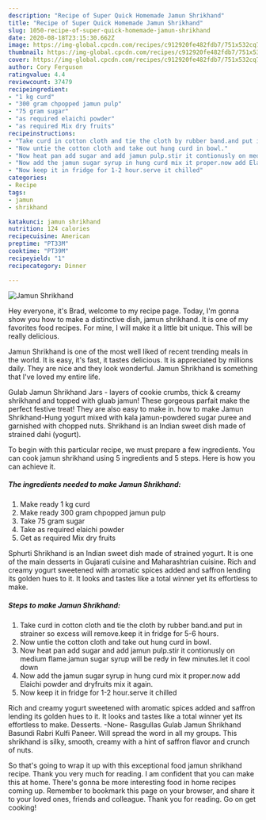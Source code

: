 ```yaml
---
description: "Recipe of Super Quick Homemade Jamun Shrikhand"
title: "Recipe of Super Quick Homemade Jamun Shrikhand"
slug: 1050-recipe-of-super-quick-homemade-jamun-shrikhand
date: 2020-08-18T23:15:30.662Z
image: https://img-global.cpcdn.com/recipes/c912920fe482fdb7/751x532cq70/jamun-shrikhand-recipe-main-photo.jpg
thumbnail: https://img-global.cpcdn.com/recipes/c912920fe482fdb7/751x532cq70/jamun-shrikhand-recipe-main-photo.jpg
cover: https://img-global.cpcdn.com/recipes/c912920fe482fdb7/751x532cq70/jamun-shrikhand-recipe-main-photo.jpg
author: Cory Ferguson
ratingvalue: 4.4
reviewcount: 37479
recipeingredient:
- "1 kg curd"
- "300 gram chpopped jamun pulp"
- "75 gram sugar"
- "as required elaichi powder"
- "as required Mix dry fruits"
recipeinstructions:
- "Take curd in cotton cloth and tie the cloth by rubber band.and put in strainer so excess will remove.keep it in fridge for 5-6 hours."
- "Now untie the cotton cloth and take out hung curd in bowl."
- "Now heat pan add sugar and add jamun pulp.stir it contionusly on medium flame.jamun sugar syrup will be redy in few minutes.let it cool down"
- "Now add the jamun sugar syrup in hung curd mix it proper.now add Elaichi powder and dryfruits mix it again."
- "Now keep it in fridge for 1-2 hour.serve it chilled"
categories:
- Recipe
tags:
- jamun
- shrikhand

katakunci: jamun shrikhand 
nutrition: 124 calories
recipecuisine: American
preptime: "PT33M"
cooktime: "PT39M"
recipeyield: "1"
recipecategory: Dinner

---
```



![Jamun Shrikhand](https://img-global.cpcdn.com/recipes/c912920fe482fdb7/751x532cq70/jamun-shrikhand-recipe-main-photo.jpg)

Hey everyone, it's Brad, welcome to my recipe page. Today, I'm gonna show you how to make a distinctive dish, jamun shrikhand. It is one of my favorites food recipes. For mine, I will make it a little bit unique. This will be really delicious.

Jamun Shrikhand is one of the most well liked of recent trending meals in the world. It is easy, it's fast, it tastes delicious. It is appreciated by millions daily. They are nice and they look wonderful. Jamun Shrikhand is something that I've loved my entire life.

Gulab Jamun Shrikhand Jars - layers of cookie crumbs, thick &amp; creamy shrikhand and topped with gluab jamun! These gorgeous parfait make the perfect festive treat! They are also easy to make in. how to make Jamun Shrikhand-Hung yogurt mixed with kala jamun-powdered sugar puree and garnished with chopped nuts. Shrikhand is an Indian sweet dish made of strained dahi (yogurt).


To begin with this particular recipe, we must prepare a few ingredients. You can cook jamun shrikhand using 5 ingredients and 5 steps. Here is how you can achieve it.

<!--inarticleads1-->

##### The ingredients needed to make Jamun Shrikhand:

1. Make ready 1 kg curd
1. Make ready 300 gram chpopped jamun pulp
1. Take 75 gram sugar
1. Take as required elaichi powder
1. Get as required Mix dry fruits


Sphurti Shrikhand is an Indian sweet dish made of strained yogurt. It is one of the main desserts in Gujarati cuisine and Maharashtrian cuisine. Rich and creamy yogurt sweetened with aromatic spices added and saffron lending its golden hues to it. It looks and tastes like a total winner yet its effortless to make. 

<!--inarticleads2-->

##### Steps to make Jamun Shrikhand:

1. Take curd in cotton cloth and tie the cloth by rubber band.and put in strainer so excess will remove.keep it in fridge for 5-6 hours.
1. Now untie the cotton cloth and take out hung curd in bowl.
1. Now heat pan add sugar and add jamun pulp.stir it contionusly on medium flame.jamun sugar syrup will be redy in few minutes.let it cool down
1. Now add the jamun sugar syrup in hung curd mix it proper.now add Elaichi powder and dryfruits mix it again.
1. Now keep it in fridge for 1-2 hour.serve it chilled


Rich and creamy yogurt sweetened with aromatic spices added and saffron lending its golden hues to it. It looks and tastes like a total winner yet its effortless to make. Desserts. -None- Rasgullas Gulab Jamun Shrikhand Basundi Rabri Kulfi Paneer. Will spread the word in all my groups. This shrikhand is silky, smooth, creamy with a hint of saffron flavor and crunch of nuts. 

So that's going to wrap it up with this exceptional food jamun shrikhand recipe. Thank you very much for reading. I am confident that you can make this at home. There's gonna be more interesting food in home recipes coming up. Remember to bookmark this page on your browser, and share it to your loved ones, friends and colleague. Thank you for reading. Go on get cooking!
